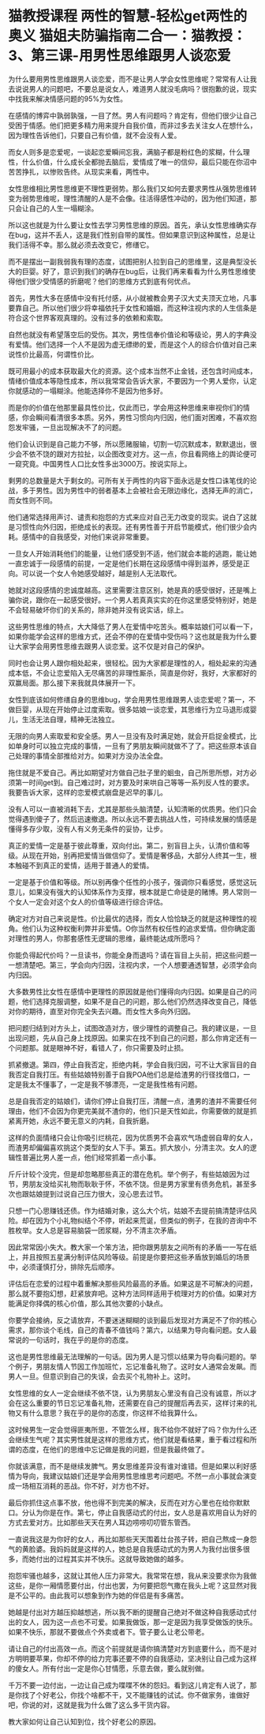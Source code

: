 # 猫教授课程 两性的智慧-轻松get两性的奥义 猫姐夫防骗指南二合一：猫教授：3、第三课-用男性思维跟男人谈恋爱

为什么要用男性思维跟男人谈恋爱，而不是让男人学会女性思维呢？常常有人让我去说说男人的问题吧，不要总是说女人，难道男人就没毛病吗？很抱歉的说，现实中找我来解决情感问题的95%为女性。

在感情的博弈中孰弱孰强，一目了然。男人有问题吗？肯定有，但他们很少让自己受困于情感。他们把更多精力用来提升自我价值，而非过多去关注女人在想什么，因为理性告诉他们，只要自己有价值，就不会没有人爱。

而女人则多是恋爱呢，一谈起恋爱瞬间忘我，满脑子都是粉红色的浆糊，什么理性，什么价值，什么成长全都抛去脑后，爱情成了唯一的信仰，最后只能在你沼中苦苦挣扎，以惨败告终。从现实来看，两性中。

女性思维相比男性思维更不理性更弱势。那么我们又如何去要求男性从强势思维转变为弱势思维呢，理性清醒的人是不会像。往活得感性冲动的，因为他们知道，那只会让自己的人生一塌糊涂。

所以这也就是为什么要让女性去学习男性思维的原因。首先，承认女性思维确实存在bug，这并不丢人，这是我们性别自带的属性。但如果意识到这种属性，总是让我们活得不幸。那么就必须去改变它，修缮它。

而不是摆出一副我弱我有理的态度，试图把别人拉到自己的思维里，这是典型没长大的巨婴。好了，意识到我们的确存在bug后，让我们再来看看为什么男性思维使得他们很少受情感的折磨呢？他们的思维方式到底有何优点。

首先，男性大多在感情中没有托付感，从小就被教会男子汉大丈夫顶天立地，凡事要靠自己。所以他们很少将幸福依托于女性和婚姻，而这种注视内求的人生信条是符合这个世界客观真理的。没有过多的依赖和索取。

自然也就没有希望落空后的受伤。其次，男性信奉价值论和等级论，男人的字典没有爱情。他们选择一个人不是因为虚无缥缈的爱，而是这个人的综合价值对自己来说性价比最高，何谓性价比。

既可用最小的成本获取最大化的资源。这个成本当然不止金钱，还包含时间成本，情绪价值成本等隐性成本，所以我常常会告诉大家，不要因为一个男人爱你，认定你就感动的一塌糊涂。他能选择你不是因为他多好。

而是你的价值在他那里最具性价比，仅此而已，学会用这种思维来审视你们的情感，你会瞬间看清很多本质。另外，男性习惯向内归因，他们面对困难，不喜欢抱怨发牢骚，一旦出现解决不了的问题。

他们会认识到是自己能力不够，所以愿赌服输，切割一切沉默成本，默默退出，很少会不依不饶的跟对方拉扯，以企图改变对方。这一点，你且看网络上的舆论便可一窥究竟。中国男性人口比女性多出3000万。按说实际上。

剩男的总数量是大于剩女的。可所有关于两性的内容下面永远是女性口诛笔伐的论战，多于男性。因为男性中的弱者基本上会被社会无限边缘化，选择无声的消亡，而女性则不同。

他们通常选择用声讨、谴责和抱怨的方式来应对自己无力改变的现实。说白了这就是习惯性向外归因，拒绝成长的表现。还有男性善于开启节能模式，他们很少会内耗。感情中的自我感受，对他们来说非常重要。

一旦女人开始消耗他们的能量，让他们感受到不适，他们就会本能的逃跑，能让她一直忠诚于一段感情的前提，一定是他们长期在这段感情中得到滋养，感受是正向。可以说一个女人令她感受越好，越是别人无法取代。

她就对这段感情的忠诚度越高。这里需要注意区别，她是真的感受很好，还是嘴上骗你说，跟你在一起感受很好。一个男人若真真实实的在你这里感受特别好，她是不会轻易破坏你们的关系的，除非她并没有说实话，综上。

这些男性思维的特点，大大降低了男人在爱情中吃苦头。概率姑娘们可以看一下，如果你能学会这样的思维方式，还会不停的在爱情中受伤吗？这也就是我为什么要让大家学会用男性思维去跟男人谈恋爱。这不仅是对自己的保护。

同时也会让男人跟你相处起来，很轻松。因为大家都是理性的人，相处起来的沟通成本低，不会让恋爱陷入无尽痛苦的非理性厮杀，简直是你好，我好，大家都好的双赢局面。那么接下来我就具体展开一下。

女性到底该如何修缮自身的思维bug，学会用男性思维跟男人谈恋爱呢？第一，不做巨婴，从现在开始停止过度索取。很多姑娘一谈恋爱，其思维行为立马退形成婴儿，生活无法自理，精神无法独立。

无限的向男人索取爱和安全感。男人一旦没有及时满足她，就会开启捉金模式，比如单身时可以独立完成的事情，一旦有了男朋友瞬间就做不了了。把这些原本该自己处理的事情全部推给对方。如果对方没办法全盘。

拖住就是不爱自己。再比如期望对方做自己肚子里的蛔虫，自己所思所想，对方必须第一时间get到。自己难过时，对方要及时来哄自己等等一系列反人性的要求。我要告诉大家，这样的恋爱模式崩盘是迟早的事儿。

没有人可以一直被消耗下去，尤其是那些头脑清楚，认知清晰的优质男。他们只会觉得遇到傻子了，然后迅速撤退。所以永远不要去挑战人性，可持续发展的情感是懂得多存少取，没有人有义务无条件的妥协，让步。

真正的爱情一定是基于彼此尊重，双向付出。第二，别盲目上头，认清价值和等级。从现在开始，别再把爱情当做信仰了。爱情是奢侈品，大部分人终其一生，根本触碰不到真正的爱情，适用于普通人的爱情。

一定是基于价值和等级。所以别再像个任性的小孩子，强调你只看感觉，感觉这玩意儿，如果没有强大的认知体系作为支撑，根本就是亡命徒是的赌博。男人常则一个女人一定会对这个女人的价值等级进行综合评估。

确定对方对自己来说是性。价比最优的选择，而女人恰恰缺乏的就是这种理性的视角。他们认为这种权衡利弊并非爱情。O你当然有权任性的追求爱情。但你确定面对理性的男人，你那套感性无逻辑的思维，最终能达成所愿吗？

你能负得起代价吗？一旦读书，你能全身而退吗？请在盲目上头前，把这些问题一一想清楚吧。第三，学会向内归因，注视内求，一个人想要通透智慧，必须学会向内归因。

大多数男性比女性在感情中更理性的原因就是他们懂得向内归因。如果是自己的问题，他们选择克服调整，如果不是自己的问题，那么他们仍然选择改变自己，降低对你的期待，直至对你完全失去兴趣。而女性大多向外归因。

把问题归结到对方头上，试图改造对方，很少理性的调整自己。我的建议是，一旦出现问题，先从自己身上找原因。如果实在找不到自己的问题，那么你肯定还有一个问题那。就是眼神不好，看错人了，你只需要及时止损。

抓紧撤退。第四，停止自我否定，拒绝内耗，学会自我归因，可不让大家盲目的自我否定自我打压。有些姑娘特别善于自我POA他们总是给渣男的行径找借口，一定是我太不懂事了，一定是我不够漂亮，一定是我性格有问题。

总是自我否定的姑娘们，请你们停止自我打压，清醒一点，渣男的渣并不需要任何理由，他们不会因为你更完美就不渣你的，他们只是天性如此，你需要做的就是抓紧离开她，永远不要无意义的内耗，自我折磨。

这样的负面情绪只会让你吸引烂桃花，因为优质男不会喜欢气场虚弱自卑的女人，而渣男却偏偏喜欢挑这个类型的女人下手。第五。抓大放小，分清主次。女人的逻辑性普遍比男人差一点，他们经常抓着一点小事。

斤斤计较个没完，但是却忽略那些真正的潜在危机。举个例子，有些姑娘因为过节，男朋友没给买礼物而耿耿于怀，不依不饶。但是男方家里有债务危机，甚至多次也跟姑娘提到过说自己压力很大，没心思去过节。

只想一门心思赚钱还债。作为结婚对象，这么大个坑，姑娘不去提前搞清楚评估风险。却在因为个小礼物纠结个不停，听起来荒诞，但类似的例子，在我的咨询中不胜枚举。女人总是容易脑袋一团浆糊，分不清主次矛盾。

因此常常因小失大。教大家一个笨方法，把你跟男朋友之间所有的矛盾一一写在纸上，并且按照五星满分制评估风险等级。前提是你要把这些矛盾放到婚后的场景中，必须谨慎打分，排除先后顺序。

评估后在恋爱的过程中着重解决那些风险最高的矛盾。如果这是不可解决的问题，那么就不要抱幻想，赶紧放弃吧。这种方法同样适用于梳理对方的价值。如果对方能满足你择偶的核心价值，那么其他次要的小缺点。

你要学会接纳，反之请放弃，不要迷迷糊糊的谈到最后发现对方满足不了你的核心需求，那你谈个毛线，自己的青春不值钱吗？第六，以结果为导向看问题。女人最常说的一句话时，我在乎的是你的态度。

这也是男性思维最无法理解的一句话。因为男人是习惯以结果为导向看问题的。举个例子，男朋友情人节因工作加班忙，忘记准备礼物了。这时女人通常会发飙。而男人一旦。但意识到自己的失误，会去买个礼物补上。这时。

女性思维的女人一定会继续不依不饶，认为男朋友心里没有自己没有诚意，所以才会在这么重要的节日忘记准备礼物，还需要在自己的提醒后再去买，这样讨来的礼物又有什么意思？我在乎的是你的态度，你这样不给我算什么。

这时候男生一定会觉得匪夷所思，不管怎么样，我不给你不就好了吗？你为什么还会继续生气呢？其实男性就是这样的思维方式，他们就是看结果，重于看过程和所谓的态度，在他们的思维中忘记做是我的问题，但是我最终做了。

你就该满意，而不是继续发脾气。男女思维差异没有谁对谁错。但是如果以利好感情为导向，我建议姑娘们还是学会用男性思维思考问题吧。不然一点小事就会演变成一场相互消耗的恶战。你不好，对方也不好。

最后你抓住这点事不放，他也得不到完美的解决，反而在对方心里也在给你默默口。分认为你是在作。第七，停止自我感动式的付出，女人总是喜欢用自认为好的方式去爱对方。比如那些天天在男人耳边唠唠叨叨管东管西。

一直说我这是为你好的女人，再比如那些天天围着灶台孩子转，把自己熬成一身怨气的黄脸婆。我妈妈就是这样的人，她总是自我感动式的为男人为我付出很多很多，而她付出的过程其实并不快乐。这就导致她做的越多。

抱怨牢骚也越多，这就让其他人压力非常大。我常常在想，我从来没要求你为我做这些，是你一厢情愿要付出，付出也罢，为何要把怨气撒在我头上呢？这显然对我是不公平的。由此我可以想象到作为她的伴侣是有多痛苦。

她越是付出对方越压抑越想逃，所以我不断的提醒自己绝对不做这种自我感动式付出的女人，因为这一点也不可爱。如果我做饭，那一定是因为我享受做饭的快乐。如果不快乐，那就不要做点个外卖或者下。管子要么让老公带老。

请让自己的付出高效一点。而这个前提就是请你搞清楚对方到底要什么，而不是对方明明要苹果，你却不停的给力完事还要不停的自我感动，坚决别让自己成为这样的傻女人。所有付出一定是你心甘情愿，乐意去做，要么就别做。

千万不要一边付出，一边让自己成为喋喋不休的怨妇。看到这儿肯定有人说了，那是你找了个好老公，你找个啥都不干，又不能赚钱的试试。你不做家务，谁做好吧，你说的对，这就是我为什么做了这么多干货内容。

教大家如何让自己认知到位，找个好老公的原因。